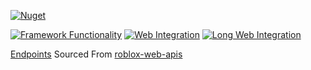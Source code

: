 [![Nuget](https://img.shields.io/nuget/v/Roblox_Sharp.svg)](https://www.nuget.org/packages/Roblox_Sharp/)



[![Framework Functionality](https://github.com/Bab-exe/Roblox_Sharp/actions/workflows/Framework.yml/badge.svg)](https://github.com/Bab-exe/Roblox_Sharp/actions/workflows/Framework.yml)
[![Web Integration](https://github.com/Bab-exe/Roblox_Sharp/actions/workflows/Short%20Integration.yml/badge.svg)](https://github.com/Bab-exe/Roblox_Sharp/actions/workflows/Short%20Integration.yml)
[![Long Web Integration](https://github.com/Bab-exe/Roblox_Sharp/actions/workflows/Long%20Integration.yml/badge.svg)](https://github.com/Bab-exe/Roblox_Sharp/actions/workflows/Long%20Integration.yml)

[Endpoints](lib/Endpoints) Sourced From [roblox-web-apis](https://github.com/matthewdean/roblox-web-apis/blob/master/README.md)

<!-- fix
[![Downloads](https://img.shields.io/nuget/dt/Roblox_Sharp.svg)](https://www.nuget.org/packages/Roblox_Sharp/)
[![License](https://img.shields.io/github/license/Bless-04/Roblox_Sharp.svg)](https://github.com/Bless-04/Roblox_Sharp/blob/main/LICENSE)

-->
